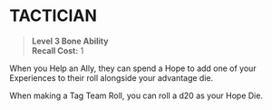 ﻿# TACTICIAN

> **Level 3 Bone Ability**  
> **Recall Cost:** 1

When you Help an Ally, they can spend a Hope to add one of your Experiences to their roll alongside your advantage die.

When making a Tag Team Roll, you can roll a d20 as your Hope Die.
